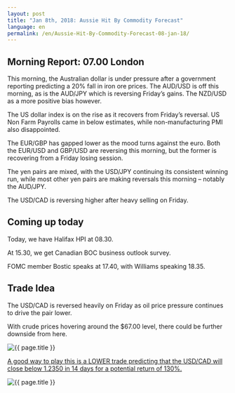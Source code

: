 ```yaml
---
layout: post
title: "Jan 8th, 2018: Aussie Hit By Commodity Forecast"
language: en
permalink: /en/Aussie-Hit-By-Commodity-Forecast-08-jan-18/
---
```

## Morning Report: 07.00 London

This morning, the Australian dollar is under pressure after a government reporting predicting a 20% fall in iron ore prices. The AUD/USD is off this morning, as is the AUD/JPY which is reversing Friday’s gains. The NZD/USD as a more positive bias however. 

The US dollar index is on the rise as it recovers from Friday’s reversal. US Non Farm Payrolls came in below estimates, while non-manufacturing PMI also disappointed. 

The EUR/GBP has gapped lower as the mood turns against the euro. Both the EUR/USD and GBP/USD are reversing this morning, but the former is recovering from a Friday losing session. 

The yen pairs are mixed, with the USD/JPY continuing its consistent winning run, while most other yen pairs are making reversals this morning – notably the AUD/JPY. 

The USD/CAD is reversing higher after heavy selling on Friday. 

## Coming up today 

Today, we have Halifax HPI at 08.30. 

At 15.30, we get Canadian BOC business outlook survey. 

FOMC member Bostic speaks at 17.40, with Williams speaking 18.35. 

## Trade Idea

The USD/CAD is reversed heavily on Friday as oil price pressure continues to drive the pair lower. 

With crude prices hovering around the $67.00 level, there could be further downside from here.

<img class="post-image" src="{{ site.url }}/images/jan-18/2018-01-08_07-12-36.jpg" alt="{{ page.title }}" title="{{ page.title }}">

<a href="%LINK%%?currency=GBP&market=forex&underlying=frxUSDCAD&formname=higherlower&duration_amount=14&duration_units=d&amount=10&amount_type=payout&expiry_type=duration&barrier=1.2350" target="_blank">A good way to play this is a LOWER trade predicting that the USD/CAD will close below 1.2350 in 14 days for a potential return of 130%.</a>

<img class="post-image" src="{{ site.url }}/images/jan-18/2018-01-08_07-15-33.jpg" alt="{{ page.title }}" title="{{ page.title }}">
